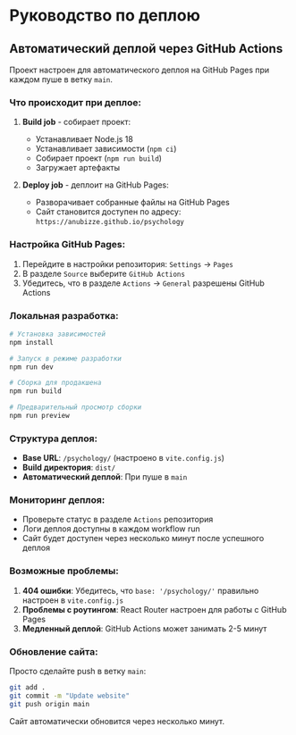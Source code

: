 # Руководство по деплою

## Автоматический деплой через GitHub Actions

Проект настроен для автоматического деплоя на GitHub Pages при каждом пуше в ветку `main`.

### Что происходит при деплое:

1. **Build job** - собирает проект:
   - Устанавливает Node.js 18
   - Устанавливает зависимости (`npm ci`)
   - Собирает проект (`npm run build`)
   - Загружает артефакты

2. **Deploy job** - деплоит на GitHub Pages:
   - Разворачивает собранные файлы на GitHub Pages
   - Сайт становится доступен по адресу: `https://anubizze.github.io/psychology`

### Настройка GitHub Pages:

1. Перейдите в настройки репозитория: `Settings` → `Pages`
2. В разделе `Source` выберите `GitHub Actions`
3. Убедитесь, что в разделе `Actions` → `General` разрешены GitHub Actions

### Локальная разработка:

```bash
# Установка зависимостей
npm install

# Запуск в режиме разработки
npm run dev

# Сборка для продакшена
npm run build

# Предварительный просмотр сборки
npm run preview
```

### Структура деплоя:

- **Base URL**: `/psychology/` (настроено в `vite.config.js`)
- **Build директория**: `dist/`
- **Автоматический деплой**: При пуше в `main`

### Мониторинг деплоя:

- Проверьте статус в разделе `Actions` репозитория
- Логи деплоя доступны в каждом workflow run
- Сайт будет доступен через несколько минут после успешного деплоя

### Возможные проблемы:

1. **404 ошибки**: Убедитесь, что `base: '/psychology/'` правильно настроен в `vite.config.js`
2. **Проблемы с роутингом**: React Router настроен для работы с GitHub Pages
3. **Медленный деплой**: GitHub Actions может занимать 2-5 минут

### Обновление сайта:

Просто сделайте push в ветку `main`:

```bash
git add .
git commit -m "Update website"
git push origin main
```

Сайт автоматически обновится через несколько минут.
